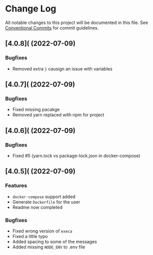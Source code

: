 # Change Log

All notable changes to this project will be documented in this file.
See [Conventional Commits](https://conventionalcommits.org) for commit guidelines.

## [4.0.8]( (2022-07-09)

### Bugfixes

- Removed extra `}` causign an issue with variables

## [4.0.7]( (2022-07-09)

### Bugfixes

- Fixed missing pacakge
- Removed yarn replaced with npm for project

## [4.0.6]( (2022-07-09)

### Bugfixes

- Fixed #5 (yarn.lock vs package-lock.json in docker-compose)

## [4.0.5]( (2022-07-09)

### Features

- `docker-compose` support added
- Generate `Dockerfile` for the user
- Readme now completed

### Bugfixes

- Fixed wrong version of `execa`
- Fixed a little typo
- Added spacing to some of the messages
- Added missing `NODE_ENV` to .env file
